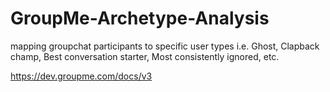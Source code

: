 # GroupMe-Archetype-Analysis
mapping groupchat participants to specific user types i.e. Ghost, Clapback champ, Best conversation starter, Most consistently ignored, etc. 

https://dev.groupme.com/docs/v3
